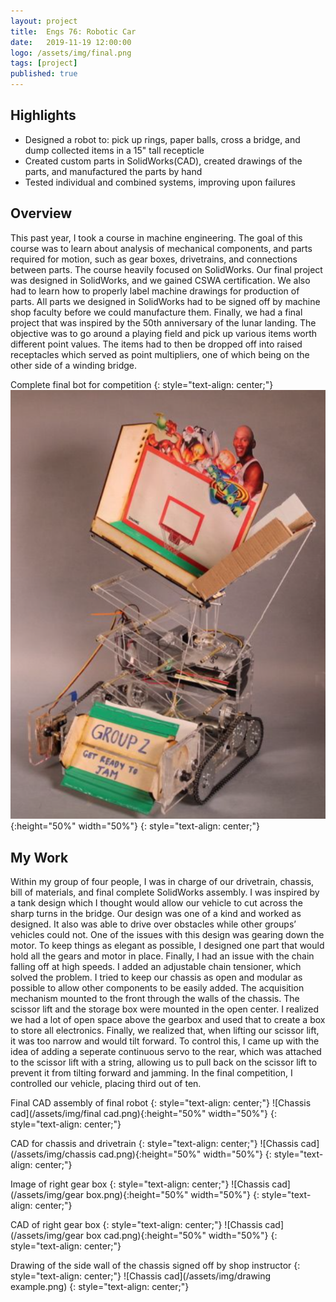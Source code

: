 ```yaml
---
layout: project
title:  Engs 76: Robotic Car
date:   2019-11-19 12:00:00
logo: /assets/img/final.png
tags: [project]
published: true
---
```


## Highlights
- Designed a robot to: pick up rings, paper balls, cross a bridge, and dump collected items in a 15" tall recepticle
- Created custom parts in SolidWorks(CAD), created drawings of the parts, and manufactured the parts by hand
- Tested individual and combined systems, improving upon failures

## Overview
This past year, I took a course in machine engineering. The goal of this course was to learn about analysis of mechanical components, and parts required for motion, such as gear boxes, drivetrains, and connections between parts. The course heavily focused on SolidWorks. Our final project was designed in SolidWorks, and we gained CSWA certification. We also had to learn how to properly label machine drawings for production of parts. All parts we designed in SolidWorks had to be signed off by machine shop faculty before we could manufacture them. Finally, we had a final project that was inspired by the 50th anniversary of the lunar landing. The objective was to go around a playing field and pick up various items worth different point values. The items had to then be dropped off into raised receptacles which served as point multipliers, one of which being on the other side of a winding bridge. 
   
Complete final bot for competition
{: style="text-align: center;"}
![Chassis cad](/assets/img/final.png){:height="50%" width="50%"}
{: style="text-align: center;"}
    
## My Work
Within my group of four people, I was in charge of our drivetrain, chassis, bill of materials, and final complete SolidWorks assembly. I was inspired by a tank design which I thought would allow our vehicle to cut across the sharp turns in the bridge. Our design was one of a kind and worked as designed. It also was able to drive over obstacles while other groups’ vehicles could not. One of the issues with this design was gearing down the motor. To keep things as elegant as possible, I designed one part that would hold all the gears and motor in place. Finally, I had an issue with the chain falling off at high speeds. I added an adjustable chain tensioner, which solved the problem. I tried to keep our chassis as open and modular as possible to allow other components to be easily added. The acquisition mechanism mounted to the front through the walls of the chassis. The scissor lift and the storage box were mounted in the open center. I realized we had a lot of open space above the gearbox and used that to create a box to store all electronics. Finally, we realized that, when lifting our scissor lift, it was too narrow and would tilt forward. To control this, I came up with the idea of adding a seperate continuous servo to the rear, which was attached to the scissor lift with a string, allowing us to pull back on the scissor lift to prevent it from tilting forward and jamming. In the final competition, I controlled our vehicle, placing third out of ten. 

Final CAD assembly of final robot
{: style="text-align: center;"}
![Chassis cad](/assets/img/final cad.png){:height="50%" width="50%"}
{: style="text-align: center;"}

CAD for chassis and drivetrain
{: style="text-align: center;"}
![Chassis cad](/assets/img/chassis cad.png){:height="50%" width="50%"}
{: style="text-align: center;"}

Image of right gear box
{: style="text-align: center;"}
![Chassis cad](/assets/img/gear box.png){:height="50%" width="50%"}
{: style="text-align: center;"}

CAD of right gear box
{: style="text-align: center;"}
![Chassis cad](/assets/img/gear box cad.png){:height="50%" width="50%"}
{: style="text-align: center;"}

Drawing of the side wall of the chassis signed off by shop instructor
{: style="text-align: center;"}
![Chassis cad](/assets/img/drawing example.png)
{: style="text-align: center;"}

